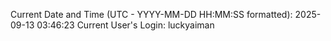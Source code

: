 Current Date and Time (UTC - YYYY-MM-DD HH:MM:SS formatted): 2025-09-13 03:46:23
Current User's Login: luckyaiman
